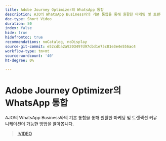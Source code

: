 ```yaml
---
title: Adobe Journey Optimizer의 WhatsApp 통합
description: AJO의 WhatsApp Business와의 기본 통합을 통해 원활한 마케팅 및 트랜잭션 커뮤니케이션이 가능한 방법을 알아봅니다.
doc-type: Short Video
duration: 50
index: false
hide: true
hidefromtoc: true
recommendations: noCatalog, noDisplay
source-git-commit: e52cdba2a9203497d97cbd1e75c81e3e4e556ac4
workflow-type: tm+mt
source-wordcount: '40'
ht-degree: 0%

---
```



# Adobe Journey Optimizer의 WhatsApp 통합

AJO의 WhatsApp Business와의 기본 통합을 통해 원활한 마케팅 및 트랜잭션 커뮤니케이션이 가능한 방법을 알아봅니다.

<!-- 72_S520_3442520_49_whatsapp-integration-in-adobe-journey-optimizer -->
>[!VIDEO](https://video.tv.adobe.com/v/3458215/?learn=on&enablevpops=true)
